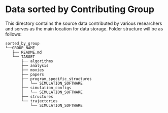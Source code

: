 # Data sorted by Contributing Group

This directory contains the source data contributed by various researchers and serves as the 
main location for data storage. Folder structure will be as follows:

```
sorted_by_group
└──GROUP_NAME
   ├── README.md
   └── TARGET
       ├── algorithms
       ├── analysis
       ├── movies
       ├── papers
       ├── program_specific_structures
       │   └── SIMULATION_SOFTWARE
       ├── simulation_configs
       │   └── SIMULATION_SOFTWARE
       ├── structures
       └── trajectories
           └── SIMULATION_SOFTWARE
```